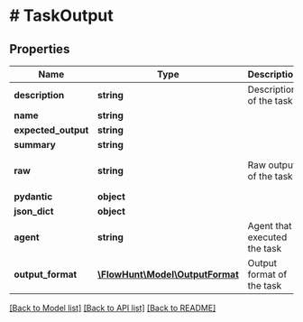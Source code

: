 # # TaskOutput

## Properties

Name | Type | Description | Notes
------------ | ------------- | ------------- | -------------
**description** | **string** | Description of the task |
**name** | **string** |  | [optional]
**expected_output** | **string** |  | [optional]
**summary** | **string** |  | [optional]
**raw** | **string** | Raw output of the task | [optional] [default to '']
**pydantic** | **object** |  | [optional]
**json_dict** | **object** |  | [optional]
**agent** | **string** | Agent that executed the task |
**output_format** | [**\FlowHunt\Model\OutputFormat**](OutputFormat.md) | Output format of the task | [optional]

[[Back to Model list]](../../README.md#models) [[Back to API list]](../../README.md#endpoints) [[Back to README]](../../README.md)
